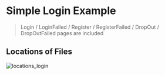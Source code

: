 # Simple Login Example
> Login / LoginFailed / Register / RegisterFailed / DropOut / DropOutFailed pages are included



## Locations of Files

![locations_login](https://user-images.githubusercontent.com/60098657/85088299-bee82480-b21a-11ea-8e4b-7184afd862a5.png)
